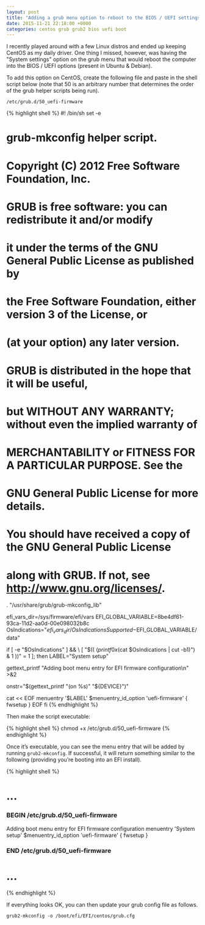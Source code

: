 ```yaml
---
layout: post
title: "Adding a grub menu option to reboot to the BIOS / UEFI settings on CentOS"
date: 2015-11-21 22:18:00 +0000
categories: centos grub grub2 bios uefi boot
---
```


I recently played around with a few Linux distros and ended up keeping CentOS as my daily driver. One thing I missed, however, was having the "System settings" option on the grub menu that would reboot the computer into the BIOS / UEFI options (present in Ubuntu & Debian).

To add this option on CentOS, create the following file and paste in the shell script below (note that 50 is an arbitrary number that determines the order of the grub helper scripts being run).

````
/etc/grub.d/50_uefi-firmware
````

{% highlight shell %}
#! /bin/sh
set -e

# grub-mkconfig helper script.
# Copyright (C) 2012  Free Software Foundation, Inc.
#
# GRUB is free software: you can redistribute it and/or modify
# it under the terms of the GNU General Public License as published by
# the Free Software Foundation, either version 3 of the License, or
# (at your option) any later version.
#
# GRUB is distributed in the hope that it will be useful,
# but WITHOUT ANY WARRANTY; without even the implied warranty of
# MERCHANTABILITY or FITNESS FOR A PARTICULAR PURPOSE.  See the
# GNU General Public License for more details.
#
# You should have received a copy of the GNU General Public License
# along with GRUB.  If not, see <http://www.gnu.org/licenses/>.

. "/usr/share/grub/grub-mkconfig_lib"

efi_vars_dir=/sys/firmware/efi/vars
EFI_GLOBAL_VARIABLE=8be4df61-93ca-11d2-aa0d-00e098032b8c
OsIndications="$efi_vars_dir/OsIndicationsSupported-$EFI_GLOBAL_VARIABLE/data"

if [ -e "$OsIndications" ] && \
   [ "$(( $(printf 0x%x \'"$(cat $OsIndications | cut -b1)") & 1 ))" = 1 ]; then
  LABEL="System setup"

  gettext_printf "Adding boot menu entry for EFI firmware configuration\n" >&2

  onstr="$(gettext_printf "(on %s)" "${DEVICE}")"

  cat << EOF
menuentry '$LABEL' \$menuentry_id_option 'uefi-firmware' {
 fwsetup
}
EOF
fi
{% endhighlight %}

Then make the script executable:

{% highlight shell %}
chmod +x /etc/grub.d/50_uefi-firmware
{% endhighlight %}

Once it&rsquo;s executable, you can see the menu entry that will be added by running `grub2-mkconfig`. If successful, it will return something similar to the following (providing you&rsquo;re booting into an EFI install).

{% highlight shell %}
# ...

### BEGIN /etc/grub.d/50_uefi-firmware ###
Adding boot menu entry for EFI firmware configuration
menuentry 'System setup' $menuentry_id_option 'uefi-firmware' {
 fwsetup
}
### END /etc/grub.d/50_uefi-firmware ###

# ...
{% endhighlight %}

If everything looks OK, you can then update your grub config file as follows.

````
grub2-mkconfig -o /boot/efi/EFI/centos/grub.cfg
````
